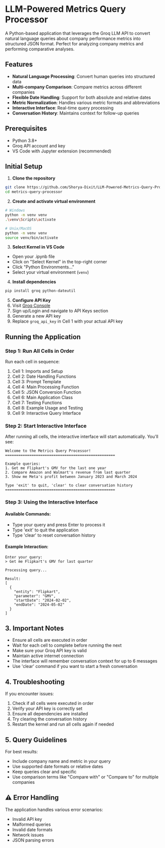 # LLM-Powered Metrics Query Processor 

A Python-based application that leverages the Groq LLM API to convert natural language queries about company performance metrics into structured JSON format. Perfect for analyzing company metrics and performing comparative analyses.

## Features

- **Natural Language Processing**: Convert human queries into structured data
- **Multi-company Comparison**: Compare metrics across different companies
- **Flexible Date Handling**: Support for both absolute and relative dates
- **Metric Normalization**: Handles various metric formats and abbreviations
- **Interactive Interface**: Real-time query processing
- **Conversation History**: Maintains context for follow-up queries

## Prerequisites

- Python 3.8+
- Groq API account and key
- VS Code with Jupyter extension (recommended)

## Initial Setup

1. **Clone the repository**
```bash
git clone https://github.com/Shorya-Dixit/LLM-Powered-Metrics-Query-Processor.git
cd metrics-query-processor
```

2. **Create and activate virtual environment**
```bash
# Windows
python -m venv venv
.\venv\Scripts\activate

# Unix/MacOS
python -m venv venv
source venv/bin/activate
```

3. **Select Kernel in VS Code**
- Open your .ipynb file
- Click on "Select Kernel" in the top-right corner
- Click "Python Environments..."
- Select your virtual environment (`venv`)
  
4. **Install dependencies**
```bash
pip install groq python-dateutil 
```

5. **Configure API Key**
1. Visit [Groq Console](https://console.groq.com/)
2. Sign up/Login and navigate to API Keys section
3. Generate a new API key
4. Replace `groq_api_key` in Cell 1 with your actual API key

## Running the Application

### Step 1: Run All Cells in Order
Run each cell in sequence:
1. Cell 1: Imports and Setup
2. Cell 2: Date Handling Functions
3. Cell 3: Prompt Template
4. Cell 4: Main Processing Function
5. Cell 5: JSON Conversion Function
6. Cell 6: Main Application Class
7. Cell 7: Testing Functions
8. Cell 8: Example Usage and Testing
9. Cell 9: Interactive Query Interface

### Step 2: Start Interactive Interface
After running all cells, the interactive interface will start automatically. You'll see:
```
Welcome to the Metrics Query Processor!
==================================================

Example queries:
1. Get me Flipkart's GMV for the last one year
2. Compare Amazon and Walmart's revenue from last quarter
3. Show me Meta's profit between January 2023 and March 2024

Type 'exit' to quit, 'clear' to clear conversation history
==================================================
```

### Step 3: Using the Interactive Interface

#### Available Commands:
- Type your query and press Enter to process it
- Type 'exit' to quit the application
- Type 'clear' to reset conversation history

#### Example Interaction:
```
Enter your query:
> Get me Flipkart's GMV for last quarter

Processing query...

Result:
[
  {
    "entity": "Flipkart",
    "parameter": "GMV",
    "startDate": "2024-02-02",
    "endDate": "2024-05-02"
  }
]
```

## 3. Important Notes
- Ensure all cells are executed in order
- Wait for each cell to complete before running the next
- Make sure your Groq API key is valid
- Maintain active internet connection
- The interface will remember conversation context for up to 6 messages
- Use 'clear' command if you want to start a fresh conversation

## 4. Troubleshooting
If you encounter issues:
1. Check if all cells were executed in order
2. Verify your API key is correctly set
3. Ensure all dependencies are installed
4. Try clearing the conversation history
5. Restart the kernel and run all cells again if needed

## 5. Query Guidelines
For best results:
- Include company name and metric in your query
- Use supported date formats or relative dates
- Keep queries clear and specific
- Use comparison terms like "Compare with" or "Compare to" for multiple companies

## ⚠️ Error Handling

The application handles various error scenarios:
- Invalid API key
- Malformed queries
- Invalid date formats
- Network issues
- JSON parsing errors




